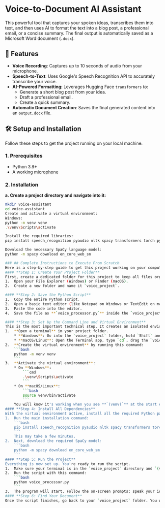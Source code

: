 # Voice-to-Document AI Assistant

This powerful tool that captures your spoken ideas, transcribes them into text, and then uses AI to format the text into a blog post, a professional email, or a concise summary. The final output is automatically saved as a Microsoft Word document (`.docx`).
## 🚀 Features
* **Voice Recording**: Captures up to 10 seconds of audio from your microphone.
* **Speech-to-Text**: Uses Google's Speech Recognition API to accurately transcribe your voice.
* **AI-Powered Formatting**: Leverages Hugging Face `transformers` to:
    * Generate a short blog post from your idea.
    * Draft a professional email.
    * Create a quick summary.
* **Automatic Document Creation**: Saves the final generated content into an `output.docx` file.
## 🛠️ Setup and Installation
Follow these steps to get the project running on your local machine.
### 1. Prerequisites
* Python 3.8+
* A working microphone
### 2. Installation
**a. Create a project directory and navigate into it:**
```bash
mkdir voice-assistant
cd voice-assistant
Create and activate a virtual environment:
Windows:
python -m venv venv
.\venv\Scripts\activate

Install the required libraries:
pip install speech_recognition pyaudio nltk spacy transformers torch python-docx

Download the necessary SpaCy language model:
python -m spacy download en_core_web_sm

### ## Complete Instructions to Execute From Scratch
Here is a step-by-step guide to get this project working on your computer, assuming you have nothing but the Python code.
#### **Step 1: Create Your Project Folder**
First, create a dedicated folder for this project to keep all files organized.
1.  Open your File Explorer (Windows) or Finder (macOS).
2.  Create a new folder and name it `voice_project`.

#### **Step 2: Save the Python Script**
1.  Copy the entire Python script.
2.  Open a basic text editor (like Notepad on Windows or TextEdit on macOS).
3.  Paste the code into the editor.
4.  Save the file as **`voice_processor.py`** inside the `voice_project` folder you just created.

#### **Step 3: Set Up the Command Line and Virtual Environment**
This is the most important technical step. It creates an isolated environment for the project.
1.  **Open a terminal** in your project folder.
    * **Windows**: Go into the `voice_project` folder, hold `Shift` and right-click the empty space, then select **"Open PowerShell window here"** or **"Open in Terminal"**.
    * **macOS/Linux**: Open the Terminal app, type `cd`, drag the `voice_project` folder onto the terminal window, and press **Enter**.
2.  **Create the virtual environment** by running this command:
    ```bash
    python -m venv venv
    ```
3.  **Activate the virtual environment**:
    * On **Windows**:
        ```cmd
        .\venv\Scripts\activate
        ```
    * On **macOS/Linux**:
        ```bash
        source venv/bin/activate
        ```
    You will know it's working when you see **`(venv)`** at the start of your terminal prompt.
#### **Step 4: Install All Dependencies**
With the virtual environment active, install all the required Python packages.
1.  Run the main installation command:
    ```bash
    pip install speech_recognition pyaudio nltk spacy transformers torch python-docx
    ```
    This may take a few minutes.
2.  Next, download the required SpaCy model:
    ```bash
    python -m spacy download en_core_web_sm
    ```
#### **Step 5: Run the Project**
Everything is now set up. You're ready to run the script.
1.  Make sure your terminal is in the `voice_project` directory and `(venv)` is visible.
2.  Run the script with this command:
    ```bash
    python voice_processor.py
    ```
3.  The program will start. Follow the on-screen prompts: speak your idea, then choose your desired output format.
#### **Step 6: Find Your Document**
Once the script finishes, go back to your `voice_project` folder. You will find a new file named **`output.docx`** containing your generated text.

